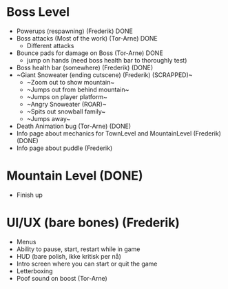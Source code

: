 # Boss Level
- Powerups (respawning) (Frederik) DONE
- Boss attacks (Most of the work) (Tor-Arne) DONE
  - Different attacks
- Bounce pads for damage on Boss (Tor-Arne) DONE
  - jump on hands (need boss health bar to thoroughly test)
- Boss health bar (somewhere) (Frederik) (DONE)
- ~Giant Snoweater (ending cutscene) (Frederik) (SCRAPPED)~
  - ~Zoom out to show mountain~
  - ~Jumps out from behind mountain~
  - ~Jumps on player platform~
  - ~Angry Snoweater (ROAR)~
  - ~Spits out snowball family~
  - ~Jumps away~
- Death Animation bug (Tor-Arne) (DONE)
- Info page about mechanics for TownLevel and MountainLevel (Frederik) (DONE)
- Info page about puddle (Frederik)
# Mountain Level (DONE)
- Finish up

# UI/UX (bare bones) (Frederik)
- Menus
- Ability to pause, start, restart while in game
- HUD (bare polish, ikke kritisk per nå)
- Intro screen where you can start or quit the game
- Letterboxing
- Poof sound on boost (Tor-Arne)
